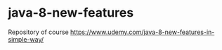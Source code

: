 # java-8-new-features
Repository of course https://www.udemy.com/java-8-new-features-in-simple-way/
